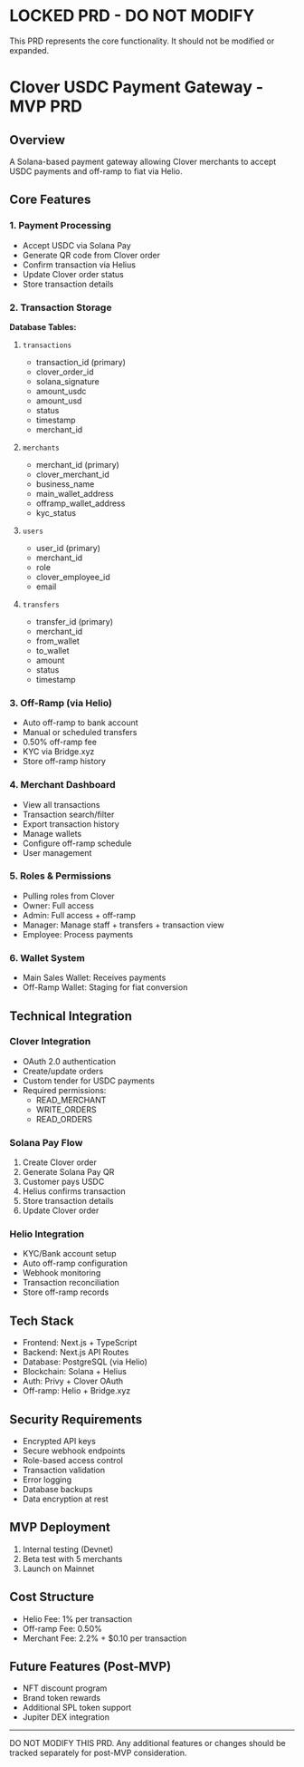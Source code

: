 # LOCKED PRD - DO NOT MODIFY

This PRD represents the core functionality. It should not be modified or expanded.

# Clover USDC Payment Gateway - MVP PRD

## Overview
A Solana-based payment gateway allowing Clover merchants to accept USDC payments and off-ramp to fiat via Helio.

## Core Features

### 1. Payment Processing
- Accept USDC via Solana Pay
- Generate QR code from Clover order
- Confirm transaction via Helius
- Update Clover order status
- Store transaction details

### 2. Transaction Storage
**Database Tables:**
1. `transactions`
   - transaction_id (primary)
   - clover_order_id
   - solana_signature
   - amount_usdc
   - amount_usd
   - status
   - timestamp
   - merchant_id

2. `merchants`
   - merchant_id (primary)
   - clover_merchant_id
   - business_name
   - main_wallet_address
   - offramp_wallet_address
   - kyc_status

3. `users`
   - user_id (primary)
   - merchant_id
   - role
   - clover_employee_id
   - email

4. `transfers`
   - transfer_id (primary)
   - merchant_id
   - from_wallet
   - to_wallet
   - amount
   - status
   - timestamp

### 3. Off-Ramp (via Helio)
- Auto off-ramp to bank account
- Manual or scheduled transfers
- 0.50% off-ramp fee
- KYC via Bridge.xyz
- Store off-ramp history

### 4. Merchant Dashboard
- View all transactions
- Transaction search/filter
- Export transaction history
- Manage wallets
- Configure off-ramp schedule
- User management

### 5. Roles & Permissions
- Pulling roles from Clover
- Owner: Full access
- Admin: Full access + off-ramp
- Manager: Manage staff + transfers + transaction view
- Employee: Process payments

### 6. Wallet System
- Main Sales Wallet: Receives payments
- Off-Ramp Wallet: Staging for fiat conversion

## Technical Integration

### Clover Integration
- OAuth 2.0 authentication
- Create/update orders
- Custom tender for USDC payments
- Required permissions:
  - READ_MERCHANT
  - WRITE_ORDERS
  - READ_ORDERS

### Solana Pay Flow
1. Create Clover order
2. Generate Solana Pay QR
3. Customer pays USDC
4. Helius confirms transaction
5. Store transaction details
6. Update Clover order

### Helio Integration
- KYC/Bank account setup
- Auto off-ramp configuration
- Webhook monitoring
- Transaction reconciliation
- Store off-ramp records

## Tech Stack
- Frontend: Next.js + TypeScript
- Backend: Next.js API Routes
- Database: PostgreSQL (via Helio)
- Blockchain: Solana + Helius
- Auth: Privy + Clover OAuth
- Off-ramp: Helio + Bridge.xyz

## Security Requirements
- Encrypted API keys
- Secure webhook endpoints
- Role-based access control
- Transaction validation
- Error logging
- Database backups
- Data encryption at rest

## MVP Deployment
1. Internal testing (Devnet)
2. Beta test with 5 merchants
3. Launch on Mainnet

## Cost Structure
- Helio Fee: 1% per transaction
- Off-ramp Fee: 0.50%
- Merchant Fee: 2.2% + $0.10 per transaction

## Future Features (Post-MVP)
- NFT discount program
- Brand token rewards
- Additional SPL token support
- Jupiter DEX integration

---

DO NOT MODIFY THIS PRD. Any additional features or changes should be tracked separately for post-MVP consideration.